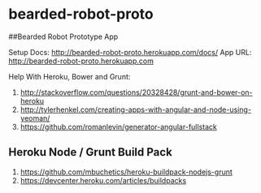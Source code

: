 bearded-robot-proto
===================

##Bearded Robot Prototype App

Setup Docs: http://bearded-robot-proto.herokuapp.com/docs/
App URL: http://bearded-robot-proto.herokuapp.com

Help With Heroku, Bower and Grunt: 

1. http://stackoverflow.com/questions/20328428/grunt-and-bower-on-heroku
2. http://tylerhenkel.com/creating-apps-with-angular-and-node-using-yeoman/
3. https://github.com/romanlevin/generator-angular-fullstack


##  Heroku Node / Grunt Build Pack

1. https://github.com/mbuchetics/heroku-buildpack-nodejs-grunt
2. https://devcenter.heroku.com/articles/buildpacks